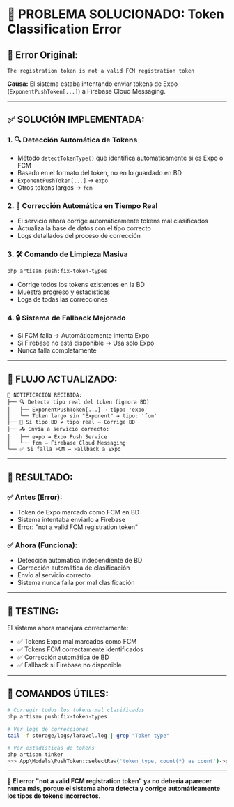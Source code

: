# 🎯 **PROBLEMA SOLUCIONADO: Token Classification Error**

## 🚨 **Error Original:**
```
The registration token is not a valid FCM registration token
```

**Causa:** El sistema estaba intentando enviar tokens de Expo (`ExponentPushToken[...]`) a Firebase Cloud Messaging.

---

## ✅ **SOLUCIÓN IMPLEMENTADA:**

### 1. **🔍 Detección Automática de Tokens**
- Método `detectTokenType()` que identifica automáticamente si es Expo o FCM
- Basado en el formato del token, no en lo guardado en BD
- `ExponentPushToken[...]` → `expo`
- Otros tokens largos → `fcm`

### 2. **🔄 Corrección Automática en Tiempo Real**
- El servicio ahora corrige automáticamente tokens mal clasificados
- Actualiza la base de datos con el tipo correcto
- Logs detallados del proceso de corrección

### 3. **🛠️ Comando de Limpieza Masiva**
```bash
php artisan push:fix-token-types
```
- Corrige todos los tokens existentes en la BD
- Muestra progreso y estadísticas
- Logs de todas las correcciones

### 4. **🔒 Sistema de Fallback Mejorado**
- Si FCM falla → Automáticamente intenta Expo
- Si Firebase no está disponible → Usa solo Expo
- Nunca falla completamente

---

## 🔄 **FLUJO ACTUALIZADO:**

```
📱 NOTIFICACIÓN RECIBIDA:
├── 🔍 Detecta tipo real del token (ignora BD)
│   ├── ExponentPushToken[...] → tipo: 'expo'
│   └── Token largo sin "Exponent" → tipo: 'fcm'
├── 🔄 Si tipo BD ≠ tipo real → Corrige BD
├── 📤 Envía a servicio correcto:
│   ├── expo → Expo Push Service
│   └── fcm → Firebase Cloud Messaging
└── ✅ Si falla FCM → Fallback a Expo
```

---

## 🎉 **RESULTADO:**

### ✅ **Antes (Error):**
- Token de Expo marcado como FCM en BD
- Sistema intentaba enviarlo a Firebase
- Error: "not a valid FCM registration token"

### ✅ **Ahora (Funciona):**
- Detección automática independiente de BD
- Corrección automática de clasificación
- Envío al servicio correcto
- Sistema nunca falla por mal clasificación

---

## 🧪 **TESTING:**

El sistema ahora manejará correctamente:
- ✅ Tokens Expo mal marcados como FCM
- ✅ Tokens FCM correctamente identificados  
- ✅ Corrección automática de BD
- ✅ Fallback si Firebase no disponible

---

## 🔧 **COMANDOS ÚTILES:**

```bash
# Corregir todos los tokens mal clasificados
php artisan push:fix-token-types

# Ver logs de correcciones
tail -f storage/logs/laravel.log | grep "Token type"

# Ver estadísticas de tokens
php artisan tinker
>>> App\Models\PushToken::selectRaw('token_type, count(*) as count')->groupBy('token_type')->get()
```

---

**🎯 El error "not a valid FCM registration token" ya no debería aparecer nunca más, porque el sistema ahora detecta y corrige automáticamente los tipos de tokens incorrectos.**